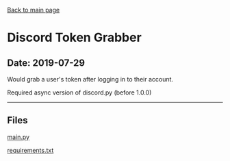 [Back to main page](/)

# Discord Token Grabber

## Date: 2019-07-29

Would grab a user's token after logging in to their account.

Required async version of discord.py (before 1.0.0)

-----

## Files

[main.py](main.py)

[requirements.txt](requirements.txt)